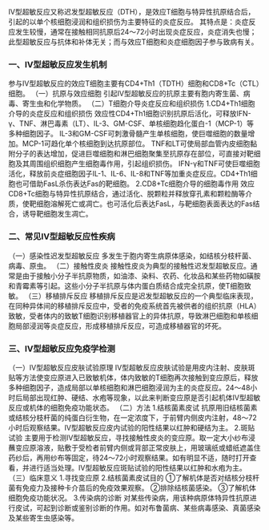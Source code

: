 


Ⅳ型超敏反应又称迟发型超敏反应（DTH），是效应T细胞与特异性抗原结合后，引起的以单个核细胞浸润和组织损伤为主要特征的炎症反应。
其特点是：炎症反应发生较慢，通常在接触相同抗原后24～72小时出现炎症反应，炎症消失也慢；此型超敏反应与抗体和补体无关；而与效应T细胞和炎症细胞因子参与致病有关。

### 一、Ⅳ型超敏反应发生机制
参与Ⅳ型超敏反应的效应T细胞主要有CD4+Th1（TDTH）细胞和CD8+Tc（CTL）细胞。
（一）抗原与效应细胞
引起Ⅳ型超敏反应的抗原主要有胞内寄生菌、病毒、寄生虫和化学物质。
（二）T细胞介导炎症反应和组织损伤
1.CD4+Th1细胞介导的炎症反应和组织损伤
效应性CD4+Th1细胞识别抗原后活化，可释放IFN-γ、TNF、淋巴毒素（LT）、IL-3、GM-CSF、单核细胞趋化蛋白-1（MCP-1）等多种细胞因子。
IL-3和GM-CSF可刺激骨髓产生单核细胞，使巨噬细胞的数量增加。MCP-1可趋化单个核细胞到达抗原部位。
TNF和LT可使局部血管内皮细胞黏附分子的表达增加，促进巨噬细胞和淋巴细胞聚集至抗原存在部位，可直接对靶细胞及其周围组织细胞产生细胞毒作用，引起组织损伤。
IFN-γ和TNF可使巨噬细胞活化，释放前炎症细胞因子IL-1、IL-6、IL-8和TNF等加重炎症反应。CD4+Th1细胞也可借助FasL杀伤表达Fas的靶细胞。
2.CD8+Tc细胞介导的细胞毒作用
效应CD8+Tc细胞与特异性抗原结合，通过活化、脱颗粒并释放穿孔素和颗粒酶等介质，使靶细胞溶解死亡或凋亡。也可活化后表达FasL，与靶细胞表面表达的Fas结合，诱导靶细胞发生凋亡。

### 二、常见Ⅳ型超敏反应性疾病
（一）感染性迟发型超敏反应
多发生于胞内寄生病原体感染，如结核分枝杆菌、病毒、原虫。
（二）接触性皮炎
接触性皮炎为典型的接触性迟发型超敏反应。通常是由于接触小分子半抗原物质，如油漆、染料、农药、化妆品和某些药物如磺胺和青霉素等引起。这些小分子半抗原与体内蛋白质结合成完全抗原，使T细胞致敏。
（三）移植排斥反应
移植排斥反应是迟发型超敏反应的一个典型临床表现，在同种异体间的移植排斥反应中，受者的免疫系统首先被供者的组织抗原（HLA）致敏，受者体内的致敏T细胞识别移植器官上的异体抗原，导致淋巴细胞和单核细胞局部浸润等炎症反应，形成移植排斥反应，可造成移植器官的坏死。

### 三、Ⅳ型超敏反应免疫学检测
（一）Ⅳ型超敏反应皮肤试验原理
Ⅳ型超敏反应皮肤试验是用皮内注射、皮肤斑贴等方法使变应原进入已致敏机体，体内致敏的T细胞再次接触到变应原后，释放多种细胞因子，造成局部以单核细胞和淋巴细胞浸润为主的炎症反应。24～48小时后局部出现红肿、硬结、水疱等现象，以此来判断变应原是否引起机体Ⅳ型超敏反应或机体的细胞免疫功能状态。
（二）方法
1.结核菌素皮试
抗原用旧结核菌素或结核分枝杆菌的纯蛋白衍生物，在一定浓度下，于前臂内侧皮内注射，48～72小时后观察结果。Ⅳ型超敏反应皮内试验的阳性结果以红肿和硬结为主。
2.斑贴试验
主要用于检测Ⅳ型超敏反应，寻找接触性皮炎的变应原。取一定大小纱布浸蘸变应原溶液，贴敷于受检者前臂内侧或背部正常皮肤上，用玻璃纸或蜡纸遮盖住药纱后，再用纱布等固定，待24～72小时观察结果。如有明显不适，随时打开查看，并进行适当处理。Ⅳ型超敏反应斑贴试验的阳性结果以红肿和水疱为主。
（三）临床意义
1.寻找变应原
2.结核菌素皮试目的
①了解机体是否对结核分枝杆菌有免疫力及接种卡介苗后的免疫效果观察。
②排除结核菌感染。
③了解机体细胞免疫功能状况。
3.传染病的诊断
对某些传染病，用该种病原体特异性抗原进行皮试，可起到诊断或鉴别诊断的作用。如对布鲁菌病、某些病毒感染、真菌感染及某些寄生虫感染等。
